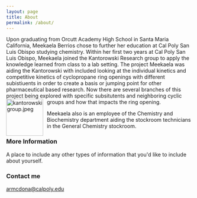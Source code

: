 ```yaml
---
layout: page
title: About
permalink: /about/
---
```


Upon graduating from Orcutt Academy High School in Santa Maria California, Meekaela Berrios chose to further her education at Cal Poly San Luis Obispo studying chemistry. Within her first two years at Cal Poly San Luis Obispo, Meekaela joined the Kantorowski Research group to apply the knowledge learned from class to a lab setting. The project Meekaela was aiding the Kantorowski with included looking at the individual kinetics and competitive kinetics of cyclopropane ring openings with different subistiuents in order to create a basis or jumping point for other pharmaceutical based research. Now there are several branches of this project being explored with specific subsitutents and neighboring cyclic groups and how that impacts the ring opening. <img src="{{site.baseurl}}/images/picture_filename.jpg" alt="kantorowskigroup.jpeg" width="100" 
style="float: left; margin-top: 0px; margin-right: 10px" /> 

Meekaela also is an employee of the Chemistry and Biochemistry department aiding the stockroom technicians in the General Chemistry stockroom.

### More Information

A place to include any other types of information that you'd like to include about yourself.

### Contact me

[armcdona@calpoly.edu](mailto:armcdona@calpoly.edu)
